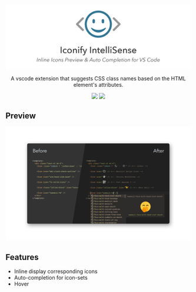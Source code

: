 <p align="center">
<a href="https://marketplace.visualstudio.com/items?itemName=hunghg255.iconify-preview">
<img src="https://github.com/hunghg255/iconify-preview/blob/main/screenshots/preface.png?raw=true" alt="logo" width='650'/>
</a>
</p>

<p align="center">
  A vscode extension that suggests CSS class names based on the HTML element's attributes.
</p>

<p align="center">
    <a href="https://github.com/hunghg255/iconify-preview/stargazers"><img src="https://img.shields.io/github/stars/hunghg255/iconify-preview?colorA=363a4f&colorB=f9c35a&style=for-the-badge"></a>
    <a href="https://marketplace.visualstudio.com/items?itemName=hunghg255.iconify-preview"><img src="https://img.shields.io/visual-studio-marketplace/azure-devops/installs/total/hunghg255.iconify-preview?colorA=363a4f&colorB=5BDfff&style=for-the-badge"></a>
</p>

## Preview

<p align='center'>
  <img src="https://github.com/hunghg255/iconify-preview/blob/main/screenshots/preview-1.png?raw=true" alt='preview'>
</p>


## Features

- Inline display corresponding icons
- Auto-completion for icon-sets
- Hover
